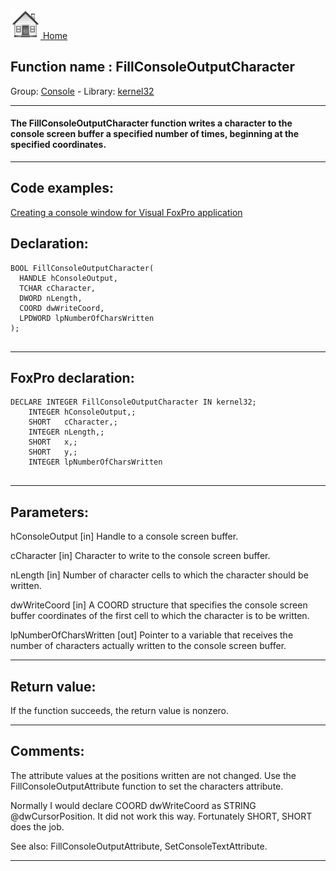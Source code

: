 [<img src="../../images/home.png"> Home ](https://github.com/VFPX/Win32API)  

## Function name : FillConsoleOutputCharacter
Group: [Console](../../functions_group.md#Console)  -  Library: [kernel32](../../Libraries.md#kernel32)  
***  


#### The FillConsoleOutputCharacter function writes a character to the console screen buffer a specified number of times, beginning at the specified coordinates.
***  


## Code examples:
[Creating a console window for Visual FoxPro application](../../samples/sample_474.md)  

## Declaration:
```foxpro  
BOOL FillConsoleOutputCharacter(
  HANDLE hConsoleOutput,
  TCHAR cCharacter,
  DWORD nLength,
  COORD dwWriteCoord,
  LPDWORD lpNumberOfCharsWritten
);
  
```  
***  


## FoxPro declaration:
```foxpro  
DECLARE INTEGER FillConsoleOutputCharacter IN kernel32;
	INTEGER hConsoleOutput,;
	SHORT   cCharacter,;
	INTEGER nLength,;
	SHORT   x,;
	SHORT   y,;
	INTEGER lpNumberOfCharsWritten
  
```  
***  


## Parameters:
hConsoleOutput 
[in] Handle to a console screen buffer.

cCharacter 
[in] Character to write to the console screen buffer. 

nLength 
[in] Number of character cells to which the character should be written. 

dwWriteCoord 
[in] A COORD structure that specifies the console screen buffer coordinates of the first cell to which the character is to be written. 

lpNumberOfCharsWritten 
[out] Pointer to a variable that receives the number of characters actually written to the console screen buffer.   
***  


## Return value:
If the function succeeds, the return value is nonzero.  
***  


## Comments:
The attribute values at the positions written are not changed. Use the FillConsoleOutputAttribute function to set the characters attribute.  
  
Normally I would declare COORD dwWriteCoord as STRING @dwCursorPosition. It did not work this way. Fortunately SHORT, SHORT does the job.  
  
See also: FillConsoleOutputAttribute, SetConsoleTextAttribute.  
  
***  

